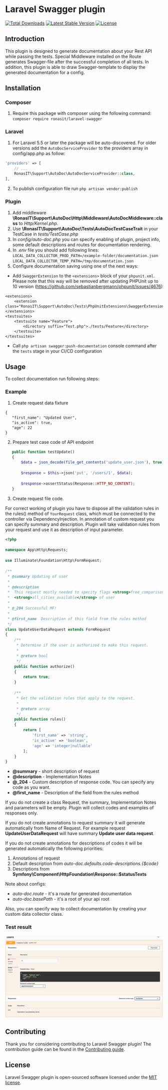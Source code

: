 # Laravel Swagger plugin 
<p align="left">
<a href="https://packagist.org/packages/ronasit/laravel-swagger"><img src="https://img.shields.io/packagist/dt/ronasit/laravel-swagger" alt="Total Downloads"></a>
<a href="https://packagist.org/packages/ronasit/laravel-swagger"><img src="https://img.shields.io/packagist/v/ronasit/laravel-swagger" alt="Latest Stable Version"></a>
<a href="https://packagist.org/packages/ronasit/laravel-swagger"><img src="https://img.shields.io/packagist/l/ronasit/laravel-swagger" alt="License"></a>
</p>

## Introduction
This plugin is designed to generate documentation about your Rest API while 
passing the tests. Special Middleware installed on the Route generates 
Swagger-file after the successful completion of all tests. In addition, this 
plugin is able to draw Swagger-template to display the generated documentation for a config.
## Installation

### Composer
 1. Require this package with composer using the following command: `composer require ronasit/laravel-swagger`

### Laravel
1. For Laravel 5.5 or later the package will be auto-discovered.
   For older versions add the `AutoDocServiceProvider` to the providers array in config/app.php as follow:
```php
'providers' => [
    // ...
    RonasIT\Support\AutoDoc\AutoDocServiceProvider::class,
],
```
 2. To publish configuration file run `php artisan vendor:publish`
### Plugin
 1. Add middleware **\RonasIT\Support\AutoDoc\Http\Middleware\AutoDocMiddleware::class** to *Http/Kernel.php*.
 1. Use **\RonasIT\Support\AutoDoc\Tests\AutoDocTestCaseTrait** in your TestCase in *tests/TestCase.php*
 1. In *config/auto-doc.php* you can specify enabling of plugin, project info, 
 some default descriptions and routes for documentation rendering. 
 1. In *.env* file you should add following lines:  
    `
    LOCAL_DATA_COLLECTOR_PROD_PATH=/example-folder/documentation.json  
    LOCAL_DATA_COLLECTOR_TEMP_PATH=/tmp/documentation.json
    `
 1. Configure documentation saving using one of the next ways:
  - Add `SwaggerExtension` to the `<extensions>` block of your `phpunit.xml`. Please note that this way will be removed after updating PHPUnit up to 10 version (https://github.com/sebastianbergmann/phpunit/issues/4676)
  ```
  <extensions>
      <extension class="RonasIT\Support\AutoDoc\Tests\PhpUnitExtensions\SwaggerExtension"/>
  </extensions>
  <testsuites>
      <testsuite name="Feature">
          <directory suffix="Test.php">./tests/Feature</directory>
      </testsuite>
  </testsuites>
  ```
  - Call `php artisan swagger:push-documentation` console command after the `tests` stage in your CI/CD configuration

## Usage
To collect documentation run following steps:
  
### Example
1. Create request data fixture
 ```
 {
    "first_name": "Updated User",
    "is_active": true,
    "age": 22
 }
 ```
2. Prepare test case code of API endpoint
 ```php
    public function testUpdate()
    {
        $data = json_decode(file_get_contents('update_user.json'), true);

        $response = $this->json('put', '/users/1', $data);

        $response->assertStatus(Response::HTTP_NO_CONTENT);
    }
 ```
3. Create request file code.

For correct working of plugin you have to dispose all the validation rules in the rules() method of `YourRequest` class,
which must be connected to the controller via DependencyInjection. In annotation of custom request you can specify
summary and description. Plugin will take validation rules from your request and use it as description
of input parameter.
 ```php
 <?php
 
 namespace App\Http\Requests;  
 
 use Illuminate\Foundation\Http\FormRequest;
 
 /**
  * @summary Updating of user
  *
  * @description
  *  This request mostly needed to specity flags <strong>free_comparison</strong> and 
  *  <strong>all_cities_available</strong> of user
  *
  * @_204 Successful MF!
  * 
  * @first_name  Description of this field from the rules method
  */
 class UpdateUserDataRequest extends FormRequest
 {
     /**
      * Determine if the user is authorized to make this request.
      *
      * @return bool
      */
     public function authorize()
     {
         return true;
     }  
   
     /**
      * Get the validation rules that apply to the request.
      *
      * @return array
      */
     public function rules()
     {
         return [
             'first_name' => 'string',
             'is_active' => 'boolean',
             'age' => 'integer|nullable'
         ];
     }
 }

 ```
 
 - **@summary** - short description of request
 - **@description** - Implementation Notes
 - **@_204** - Custom description of response code. You can specify any code as you want.
 - **@first_name** - Description of the field from the rules method
 
 If you do not create a class Request, the summary, Implementation Notes and parameters will be empty. 
 Plugin will collect codes and examples of responses only.
 
 If you do not create annotations to request summary it will generate automatically from Name of Request.
 For example request **UpdateUserDataRequest** will have summary **Update user data request**.  
 
 If you do not create annotations for descriptions of codes it will be generated automatically the following priorities:
 1. Annotations of request
 2. Default description from *auto-doc.defaults.code-descriptions.{$code}*
 3. Descriptions from **Symfony\Component\HttpFoundation\Response::$statusTexts**
  
  Note about configs:  
 - *auto-doc.route* - it's a route for generated documentation  
 - *auto-doc.basePath* - it's a root of your api root
 
Also, you can specify way to collect documentation by creating your custom data collector class.

### Test result

![img.png](assets/images/img.png)

## Contributing

Thank you for considering contributing to Laravel Swagger plugin! The contribution guide can be found in the [Contributing guide](CONTRIBUTING.md).

## License

Laravel Swagger plugin is open-sourced software licensed under the [MIT license](LICENSE).
 
